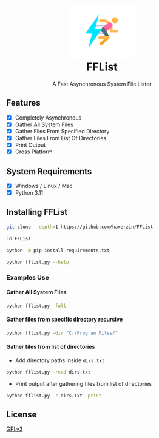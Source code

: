 <h1 align="center">
    <br>
    <img src="https://raw.githubusercontent.com/haxerzin/FFList/main/FFList.png" alt="FFList">
    <br>
    FFList
</h1>

<p align="center">
    A Fast Asynchronous System File Lister
</p>

## Features

- [x] Completely Asynchronous
- [x] Gather All System Files
- [x] Gather Files From Specified Directory
- [x] Gather Files From List Of Directories
- [x] Print Output
- [x] Cross Platform

## System Requirements

- [x] Windows / Linux / Mac
- [x] Python 3.11

## Installing FFList

```bash
git clone --depth=1 https://github.com/haxerzin/FFList
```

```bash
cd FFList
```

```bash
python -m pip install requirements.txt
```

```bash
python fflist.py --help
```

### Examples Use

#### Gather All System Files

```bash
python fflist.py -full
```

#### Gather files from specific directory recursive

```bash
python fflist.py -dir "C:/Program Files/"
```

#### Gather files from list of directories

- Add directory paths inside `dirs.txt`

```bash
python fflist.py -read dirs.txt
```

- Print output after gathering files from list of directories

```bash
python fflist.py -r dirs.txt -print
```

## License

<a href="https://github.com/haxerzin/FFList/blob/main/LICENSE" title="License">GPLv3</a>
